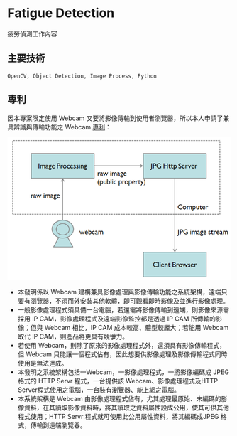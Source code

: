 # Fatigue Detection

疲勞偵測工作內容

## 主要技術

```
OpenCV, Object Detection, Image Process, Python
```

## 專利

因本專案限定使用 Webcam 又要將影像傳輸到使用者瀏覽器，所以本人申請了兼具辨識與傳輸功能之 Webcam [專利](https://github.com/hulanpei/fatigue/blob/master/resources/%E5%85%B7%E8%BE%A8%E8%AD%98%E8%88%87%E5%82%B3%E8%BC%B8%E5%8A%9F%E8%83%BD%E4%B9%8B%20Webcam%202018-7-30.pdf)：

![](https://github.com/hulanpei/fatigue/blob/master/resources/architecture.png)

* 本發明係以 Webcam 建構兼具影像處理與影像傳輸功能之系統架構，遠端只要有瀏覽器，不須而外安裝其他軟體，即可觀看即時影像及並進行影像處理。
* 一般影像處理程式須具備一台電腦，若還需將影像傳輸到遠端，則影像來源需採用 IP CAM，影像處理程式及遠端影像監控都是透過 IP CAM 所傳輸的影像；但與 Webcam 相比，IP CAM 成本較高、體型較龐大；若能用 Webcam 取代 IP CAM，則產品將更具有競爭力。
* 若使用 Webcam，則除了原來的影像處理程式外，還須具有影像傳輸程式，但 Webcam 只能讓一個程式佔有，因此想要供影像處理及影像傳輸程式同時使用是無法達成。
* 本發明之系統架構包括一Webcam，一影像處理程式，一將影像編碼成 JPEG 格式的 HTTP Servr 程式，一台提供該 Webcam、影像處理程式及HTTP Server程式使用之電腦，一台裝有瀏覽器、能上網之電腦。
* 本系統架構是 Webcam 由影像處理程式佔有，尤其處理最原始、未編碼的影像資料，在其讀取影像資料時，將其讀取之資料屬性設成公用，使其可供其他程式使用；HTTP Servr 程式就可使用此公用屬性資料，將其編碼成JPEG 格式，傳輸到遠端瀏覽器。
